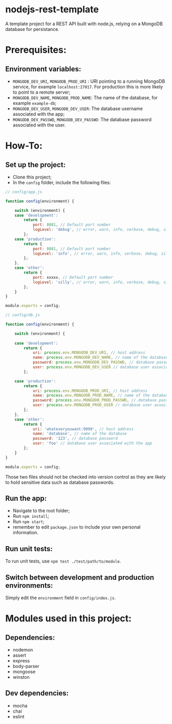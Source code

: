 # nodejs-rest-template
A template project for a REST API built with node.js, relying on a MongoDB database for persistance.

# Prerequisites:  

## Environment variables:
* `MONGODB_DEV_URI`, `MONGODB_PROD_URI` : URI pointing to a running MongoDB service, for example `localhost:27017`. For production this is more likely to point to a remote server;
* `MONGODB_DEV_NAME`, `MONGODB_PROD_NAME`: The name of the database, for example `example-db`;
* `MONGODB_DEV_USER`, `MONGODB_DEV_USER`: The database username associated with the app;
* `MONGODB_DEV_PASSWD`, `MONGODB_DEV_PASSWD`: The database password associated with the user.

# How-To:

## Set up the project:
* Clone this project;
* In the `config` folder, include the following files:

```javascript
// config/app.js

function config(environment) {

    switch (environment) {
    case 'development':
        return {
            port: 8081, // Default port number
            logLevel: 'debug', // error, warn, info, verbose, debug, silly
        };
    case 'production':
        return {
            port: 8081, // Default port number
            logLevel: 'info', // error, warn, info, verbose, debug, silly
        };
    },
    case 'other':
        return {
            port: xxxxx, // Default port number
            logLevel: 'silly', // error, warn, info, verbose, debug, silly
        };
    }
}

module.exports = config;

```

```javascript
// config/db.js

function config(environment) {

    switch (environment) {
        
    case 'development':
        return {
            uri: process.env.MONGODB_DEV_URI, // host address
            name: process.env.MONGODB_DEV_NAME, // name of the database
            password: process.env.MONGODB_DEV_PASSWD, // database password
            user: process.env.MONGODB_DEV_USER // database user associated with the app
        };

    case 'production':
        return {
            uri: process.env.MONGODB_PROD_URI, // host address
            name: process.env.MONGODB_PROD_NAME, // name of the database
            password: process.env.MONGODB_PROD_PASSWD, // database password
            user: process.env.MONGODB_PROD_USER // database user associated with the app
        };
    },
    case 'other':
        return {
            uri: 'whateveryouwant:9999', // host address
            name: 'database', // name of the database
            password: '123', // database password
            user: 'foo' // database user associated with the app
        };
    }
}

module.exports = config;

```

Those two files should not be checked into version control as they are likely to hold sensitive data such as database passwords.

## Run the app:
* Navigate to the root folder;
* Run `npm install`;
* Run `npm start`;
* remember to edit `package.json` to include your own personal information.

## Run unit tests:
To run unit tests, use `npm test ./test/path/to/module`.

## Switch between development and production environments:
Simply edit the `environment` field in `config/index.js`.

# Modules used in this project:
## Dependencies:
* nodemon
* assert
* express
* body-parser
* mongoose
* winston

## Dev dependencies:
* mocha
* chai
* eslint